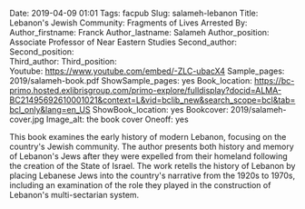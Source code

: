 Date: 2019-04-09 01:01
Tags: facpub
Slug: salameh-lebanon
Title: Lebanon's Jewish Community: Fragments of Lives Arrested
By:
Author_firstname: Franck 
Author_lastname: Salameh
Author_position: Associate Professor of Near Eastern Studies
Second_author:
Second_position:  
Third_author:
Third_position:  
Youtube: https://www.youtube.com/embed/-ZLC-ubacX4
Sample_pages: 2019/salameh-book.pdf
ShowSample_pages: yes
Book_location: https://bc-primo.hosted.exlibrisgroup.com/primo-explore/fulldisplay?docid=ALMA-BC21495692610001021&context=L&vid=bclib_new&search_scope=bcl&tab=bcl_only&lang=en_US
ShowBook_location: yes
Bookcover: 2019/salameh-cover.jpg
Image_alt: the book cover 
Oneoff: yes

This book examines the early history of modern Lebanon, focusing on the country's Jewish community.  The author presents both history and memory of Lebanon's Jews after they were expelled from their homeland following the creation of the State of Israel.  The work retells the history of Lebanon by placing Lebanese Jews into the country's narrative from the 1920s to 1970s, including an examination of the role they played in the construction of Lebanon's multi-sectarian system.